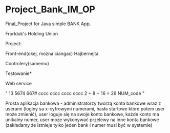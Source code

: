 # Project_Bank_IM_OP
Final_Project for Java simple BANK App.  


Frorlduk's Holding Union

Project:

 Front-end(okej, mozna ciangac) Hajbernejta
 
 Controlery(samemu)
 
 Testowanie*
 
 Web service

" 13 5674 667# cccc cccc cccc cccc    2 + 8 + 16 = 26 NUM_code "

Prosta aplikacja bankowa - administratorzy tworzą konta bankowe wraz z userami 
(loginy sa x-cyfrowymi numerami, 
hasła startowe które potem user może zmienić),
 user loguje się na swoje konto bankowe, każde konto ma unikalny numer, 
 user moze wykonywać przelewy na inne konta bankowe 
(zakładamy że istnieje tylko jeden bank i numer musi być w systemie)
